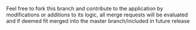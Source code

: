 Feel free to fork this branch and contribute to the application by modifications or additions to its logic, all merge requests will be evaluated and if deemed fit merged into the master branch/included in future release
